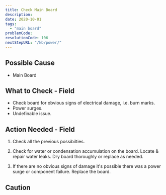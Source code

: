 ```yaml
---
title: Check Main Board
description:
date: 2020-10-01
tags:
  - "main board"
problemCode: 
resolutionCode: 106
nextStepURL: "/kb/power/"
---
```

## Possible Cause

- Main Board

## What to Check - Field

- Check board for obvious signs of electrical damage, i.e. burn marks. 
- Power surges.
- Undefinable issue.

## Action Needed - Field

1) Check all the previous possibilties.

2) Check for water or condensation accumulation on the board. Locate & repair water leaks. Dry board thoroughly or replace as needed.

3) If there are no obvious signs of damage it's possible there was a power surge or component failure. Replace the board.

## Caution
